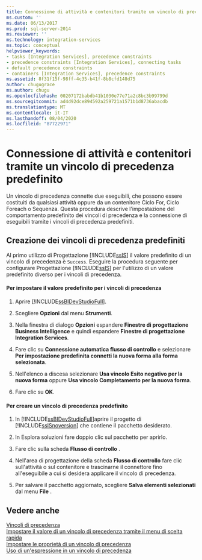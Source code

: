 ```yaml
---
title: Connessione di attività e contenitori tramite un vincolo di precedenza predefinito | Microsoft Docs
ms.custom: ''
ms.date: 06/13/2017
ms.prod: sql-server-2014
ms.reviewer: ''
ms.technology: integration-services
ms.topic: conceptual
helpviewer_keywords:
- tasks [Integration Services], precedence constraints
- precedence constraints [Integration Services], connecting tasks
- default precedence constraints
- containers [Integration Services], precedence constraints
ms.assetid: 8f31f15f-98ff-4c35-b41f-8b8cfd148d75
author: chugugrace
ms.author: chugu
ms.openlocfilehash: 00207172babdb41b1030e77e71a2c8bc3b99799d
ms.sourcegitcommit: ad4d92dce894592a259721a1571b1d8736abacdb
ms.translationtype: MT
ms.contentlocale: it-IT
ms.lasthandoff: 08/04/2020
ms.locfileid: "87722971"
---
```

# <a name="connect-tasks-and-containers-by-using-a-default-precedence-constraint"></a>Connessione di attività e contenitori tramite un vincolo di precedenza predefinito
  Un vincolo di precedenza connette due eseguibili, che possono essere costituiti da qualsiasi attività oppure da un contenitore Ciclo For, Ciclo Foreach o Sequenza. Questa procedura descrive l'impostazione del comportamento predefinito dei vincoli di precedenza e la connessione di eseguibili tramite i vincoli di precedenza predefiniti.  
  
## <a name="creating-default-precedence-constraints"></a>Creazione dei vincoli di precedenza predefiniti  
 Al primo utilizzo di Progettazione [!INCLUDE[ssIS](../includes/ssis-md.md)] il valore predefinito di un vincolo di precedenza è `Success`. Eseguire la procedura seguente per configurare Progettazione [!INCLUDE[ssIS](../includes/ssis-md.md)] per l'utilizzo di un valore predefinito diverso per i vincoli di precedenza.  
  
#### <a name="to-set-the-default-value-for-precedence-constraints"></a>Per impostare il valore predefinito per i vincoli di precedenza  
  
1.  Aprire [!INCLUDE[ssBIDevStudioFull](../includes/ssbidevstudiofull-md.md)].  
  
2.  Scegliere **Opzioni** dal menu **Strumenti**.  
  
3.  Nella finestra di dialogo **Opzioni** espandere **Finestre di progettazione Business Intelligence** e quindi espandere **Finestre di progettazione Integration Services**.  
  
4.  Fare clic su **Connessione automatica flusso di controllo** e selezionare **Per impostazione predefinita connetti la nuova forma alla forma selezionata**.  
  
5.  Nell'elenco a discesa selezionare **Usa vincolo Esito negativo per la nuova forma** oppure **Usa vincolo Completamento per la nuova forma**.  
  
6.  Fare clic su **OK**.  
  
#### <a name="to-create-a-default-precedence-constraint"></a>Per creare un vincolo di precedenza predefinito  
  
1.  In [!INCLUDE[ssBIDevStudioFull](../includes/ssbidevstudiofull-md.md)]aprire il progetto di [!INCLUDE[ssISnoversion](../includes/ssisnoversion-md.md)] che contiene il pacchetto desiderato.  
  
2.  In Esplora soluzioni fare doppio clic sul pacchetto per aprirlo.  
  
3.  Fare clic sulla scheda **Flusso di controllo** .  
  
4.  Nell'area di progettazione della scheda **Flusso di controllo** fare clic sull'attività o sul contenitore e trascinarne il connettore fino all'eseguibile a cui si desidera applicare il vincolo di precedenza.  
  
5.  Per salvare il pacchetto aggiornato, scegliere **Salva elementi selezionati** dal menu **File** .  
  
## <a name="see-also"></a>Vedere anche  
 [Vincoli di precedenza](control-flow/precedence-constraints.md)   
 [Impostare il valore di un vincolo di precedenza tramite il menu di scelta rapida](../../2014/integration-services/set-the-value-of-a-precedence-constraint-by-using-the-shortcut-menu.md)   
 [Impostare le proprietà di un vincolo di precedenza](../../2014/integration-services/set-the-properties-of-a-precedence-constraint.md)   
 [Uso di un'espressione in un vincolo di precedenza](../../2014/integration-services/use-an-expression-in-a-precedence-constraint.md)  
  
  
